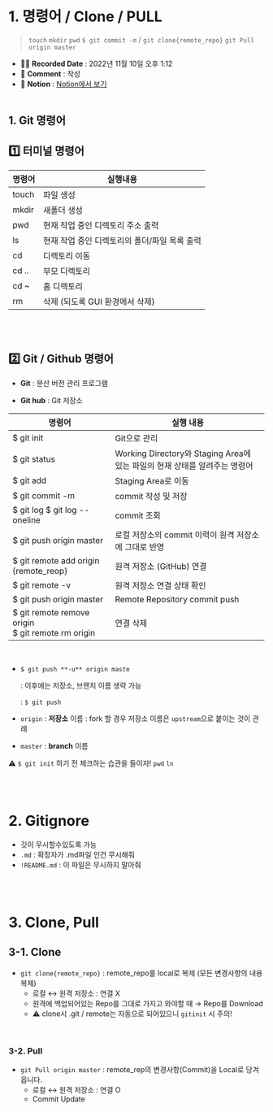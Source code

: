 # 1. 명령어 / Clone / PULL

> `touch` `mkdir` `pwd` `$ git commit -m` / `git clone{remote_repo}` `git Pull origin master`

- ✍🏻 **Recorded Date** : 2022년 11월 10일 오후 1:12
- 💬 **Comment** : 작성
- 🔖 **Notion** : [Notion에서 보기](https://6suk.notion.site/Git-Clone-PULL-4862f9c150ef4659b3dd0ab02c4c29e3)
  <br>
  <br>

## 1. Git 명령어

## 1️⃣ 터미널 명령어

| 명령어 | 실행내용                                      |
| ------ | --------------------------------------------- |
| touch  | 파일 생성                                     |
| mkdir  | 새폴더 생성                                   |
| pwd    | 현재 작업 중인 디렉토리 주소 출력             |
| ls     | 현재 작업 중인 디렉토리의 폴더/파일 목록 출력 |
| cd     | 디렉토리 이동                                 |
| cd ..  | 부모 디렉토리                                 |
| cd ~   | 홈 디렉토리                                   |
| rm     | 삭제 (되도록 GUI 환경에서 삭제)               |

<br>
<br>

## 2️⃣ Git / Github 명령어

- **Git** : 분산 버전 관리 프로그램

- **Git hub** : Git 저장소

| 명령어                                               | 실행 내용                                                                  |
| ---------------------------------------------------- | -------------------------------------------------------------------------- |
| $ git init                                           | Git으로 관리                                                               |
| $ git status                                         | Working Directory와 Staging Area에 있는 파일의 현재 상태를 알려주는 명령어 |
| $ git add                                            | Staging Area로 이동                                                        |
| $ git commit -m                                      | commit 작성 및 저장                                                        |
| $ git log $ git log --oneline                        | commit 조회                                                                |
| $ git push origin master                             | 로컬 저장소의 commit 이력이 원격 저장소에 그대로 반영                      |
| $ git remote add origin {remote_reop}                | 원격 저장소 (GitHub) 연결                                                  |
| $ git remote -v                                      | 원격 저장소 연결 상태 확인                                                 |
| $ git push origin master                             | Remote Repository commit push                                              |
| $ git remote remove origin<br>$ git remote rm origin | 연결 삭제                                                                  |

<br>

- `$ git push **-u** origin maste`

  : 이후에는 저장소, 브랜치 이름 생략 가능

  : `$ git push`

- `origin` : **저장소** 이름
  : fork 할 경우 저장소 이름은 `upstream`으로 붙이는 것이 관례
- `master` : **branch** 이름

⚠️ `$ git init` 하기 전 체크하는 습관을 들이자! `pwd` `ln`

<br>
<br>

# 2. Gitignore

- 깃이 무시할수있도록 가능
- `.md` : 확장자가 .md파일 인건 무시해줘
- `!README.md` : 이 파일은 무시하지 말아줘

<br>
<br>

# 3. Clone, Pull

## 3-1. Clone

- `git clone{remote_repo}` : remote_repo를 local로 복제 (모든 변경사항의 내용 복제)
  - 로컬 ↔ 원격 저장소 : 연결 X
  - 원격에 백업되어있는 Repo를 그대로 가지고 와야할 때 → Repo를 Download
  - ⚠ clone시 .git / remote는 자동으로 되어있으니 `gitinit` 시 주의!

<br>

### 3-2. Pull

- `git Pull origin master` : remote_rep의 변경사항(Commit)을 Local로 당겨옵니다.
  - 로컬 ↔ 원격 저장소 : 연결 O
  - Commit Update

